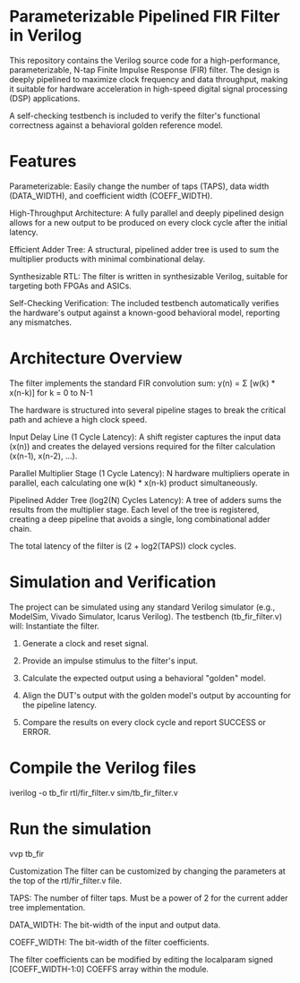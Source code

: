 # Parameterizable Pipelined FIR Filter in Verilog
This repository contains the Verilog source code for a high-performance, parameterizable, N-tap Finite Impulse Response (FIR) filter. The design is deeply pipelined to maximize clock frequency and data throughput, making it suitable for hardware acceleration in high-speed digital signal processing (DSP) applications.

A self-checking testbench is included to verify the filter's functional correctness against a behavioral golden reference model.

# Features
Parameterizable: Easily change the number of taps (TAPS), data width (DATA_WIDTH), and coefficient width (COEFF_WIDTH).

High-Throughput Architecture: A fully parallel and deeply pipelined design allows for a new output to be produced on every clock cycle after the initial latency.

Efficient Adder Tree: A structural, pipelined adder tree is used to sum the multiplier products with minimal combinational delay.

Synthesizable RTL: The filter is written in synthesizable Verilog, suitable for targeting both FPGAs and ASICs.

Self-Checking Verification: The included testbench automatically verifies the hardware's output against a known-good behavioral model, reporting any mismatches.

# Architecture Overview
The filter implements the standard FIR convolution sum:
y(n) = Σ [w(k) * x(n-k)] for k = 0 to N-1

The hardware is structured into several pipeline stages to break the critical path and achieve a high clock speed.

Input Delay Line (1 Cycle Latency): A shift register captures the input data (x(n)) and creates the delayed versions required for the filter calculation (x(n-1), x(n-2), ...).

Parallel Multiplier Stage (1 Cycle Latency): N hardware multipliers operate in parallel, each calculating one w(k) * x(n-k) product simultaneously.

Pipelined Adder Tree (log2(N) Cycles Latency): A tree of adders sums the results from the multiplier stage. Each level of the tree is registered, creating a deep pipeline that avoids a single, long combinational adder chain.

The total latency of the filter is (2 + log2(TAPS)) clock cycles.

# Simulation and Verification
The project can be simulated using any standard Verilog simulator (e.g., ModelSim, Vivado Simulator, Icarus Verilog). The testbench (tb_fir_filter.v) will:
Instantiate the filter.

1) Generate a clock and reset signal.

2) Provide an impulse stimulus to the filter's input.

3) Calculate the expected output using a behavioral "golden" model.

4) Align the DUT's output with the golden model's output by accounting for the pipeline latency.

5) Compare the results on every clock cycle and report SUCCESS or ERROR.


# Compile the Verilog files

iverilog -o tb_fir rtl/fir_filter.v sim/tb_fir_filter.v

# Run the simulation
vvp tb_fir

Customization
The filter can be customized by changing the parameters at the top of the rtl/fir_filter.v file.

TAPS: The number of filter taps. Must be a power of 2 for the current adder tree implementation.

DATA_WIDTH: The bit-width of the input and output data.

COEFF_WIDTH: The bit-width of the filter coefficients.

The filter coefficients can be modified by editing the localparam signed [COEFF_WIDTH-1:0] COEFFS array within the module.
